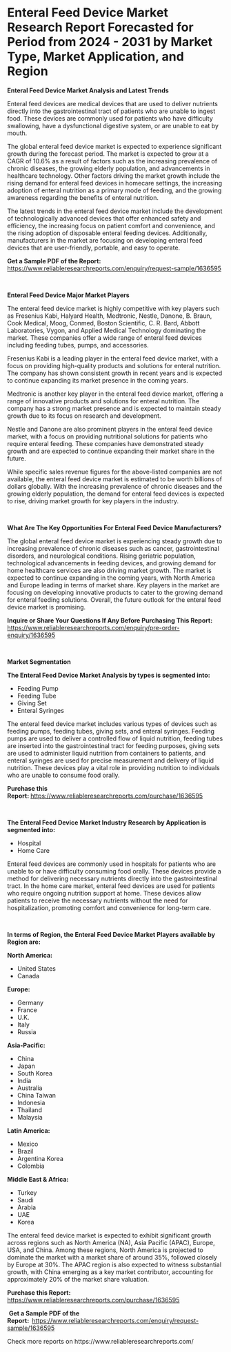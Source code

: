 <p><h1>Enteral Feed Device Market Research Report Forecasted for Period from 2024 -  2031 by Market Type, Market Application, and Region</h1></p><p><strong>Enteral Feed Device Market Analysis and Latest Trends</strong></p>
<p><p>Enteral feed devices are medical devices that are used to deliver nutrients directly into the gastrointestinal tract of patients who are unable to ingest food. These devices are commonly used for patients who have difficulty swallowing, have a dysfunctional digestive system, or are unable to eat by mouth.</p><p>The global enteral feed device market is expected to experience significant growth during the forecast period. The market is expected to grow at a CAGR of 10.6% as a result of factors such as the increasing prevalence of chronic diseases, the growing elderly population, and advancements in healthcare technology. Other factors driving the market growth include the rising demand for enteral feed devices in homecare settings, the increasing adoption of enteral nutrition as a primary mode of feeding, and the growing awareness regarding the benefits of enteral nutrition.</p><p>The latest trends in the enteral feed device market include the development of technologically advanced devices that offer enhanced safety and efficiency, the increasing focus on patient comfort and convenience, and the rising adoption of disposable enteral feeding devices. Additionally, manufacturers in the market are focusing on developing enteral feed devices that are user-friendly, portable, and easy to operate.</p></p>
<p><strong>Get a Sample PDF of the Report:&nbsp;</strong> <a href="https://www.reliableresearchreports.com/enquiry/request-sample/1636595">https://www.reliableresearchreports.com/enquiry/request-sample/1636595</a></p>
<p>&nbsp;</p>
<p><strong>Enteral Feed Device Major Market Players</strong></p>
<p><p>The enteral feed device market is highly competitive with key players such as Fresenius Kabi, Halyard Health, Medtronic, Nestle, Danone, B. Braun, Cook Medical, Moog, Conmed, Boston Scientific, C. R. Bard, Abbott Laboratories, Vygon, and Applied Medical Technology dominating the market. These companies offer a wide range of enteral feed devices including feeding tubes, pumps, and accessories.</p><p>Fresenius Kabi is a leading player in the enteral feed device market, with a focus on providing high-quality products and solutions for enteral nutrition. The company has shown consistent growth in recent years and is expected to continue expanding its market presence in the coming years.</p><p>Medtronic is another key player in the enteral feed device market, offering a range of innovative products and solutions for enteral nutrition. The company has a strong market presence and is expected to maintain steady growth due to its focus on research and development.</p><p>Nestle and Danone are also prominent players in the enteral feed device market, with a focus on providing nutritional solutions for patients who require enteral feeding. These companies have demonstrated steady growth and are expected to continue expanding their market share in the future.</p><p>While specific sales revenue figures for the above-listed companies are not available, the enteral feed device market is estimated to be worth billions of dollars globally. With the increasing prevalence of chronic diseases and the growing elderly population, the demand for enteral feed devices is expected to rise, driving market growth for key players in the industry.</p></p>
<p>&nbsp;</p>
<p><strong>What Are The Key Opportunities For Enteral Feed Device Manufacturers?</strong></p>
<p><p>The global enteral feed device market is experiencing steady growth due to increasing prevalence of chronic diseases such as cancer, gastrointestinal disorders, and neurological conditions. Rising geriatric population, technological advancements in feeding devices, and growing demand for home healthcare services are also driving market growth. The market is expected to continue expanding in the coming years, with North America and Europe leading in terms of market share. Key players in the market are focusing on developing innovative products to cater to the growing demand for enteral feeding solutions. Overall, the future outlook for the enteral feed device market is promising.</p></p>
<p><strong>Inquire or Share Your Questions If Any Before Purchasing This Report:</strong> <a href="https://www.reliableresearchreports.com/enquiry/pre-order-enquiry/1636595">https://www.reliableresearchreports.com/enquiry/pre-order-enquiry/1636595</a></p>
<p>&nbsp;</p>
<p><strong>Market Segmentation</strong></p>
<p><strong>The Enteral Feed Device Market Analysis by types is segmented into:</strong></p>
<p><ul><li>Feeding Pump</li><li>Feeding Tube</li><li>Giving Set</li><li>Enteral Syringes</li></ul></p>
<p><p>The enteral feed device market includes various types of devices such as feeding pumps, feeding tubes, giving sets, and enteral syringes. Feeding pumps are used to deliver a controlled flow of liquid nutrition, feeding tubes are inserted into the gastrointestinal tract for feeding purposes, giving sets are used to administer liquid nutrition from containers to patients, and enteral syringes are used for precise measurement and delivery of liquid nutrition. These devices play a vital role in providing nutrition to individuals who are unable to consume food orally.</p></p>
<p><strong>Purchase this Report:&nbsp;</strong><a href="https://www.reliableresearchreports.com/purchase/1636595">https://www.reliableresearchreports.com/purchase/1636595</a></p>
<p>&nbsp;</p>
<p><strong>The Enteral Feed Device Market Industry Research by Application is segmented into:</strong></p>
<p><ul><li>Hospital</li><li>Home Care</li></ul></p>
<p><p>Enteral feed devices are commonly used in hospitals for patients who are unable to or have difficulty consuming food orally. These devices provide a method for delivering necessary nutrients directly into the gastrointestinal tract. In the home care market, enteral feed devices are used for patients who require ongoing nutrition support at home. These devices allow patients to receive the necessary nutrients without the need for hospitalization, promoting comfort and convenience for long-term care.</p></p>
<p>&nbsp;</p>
<p><strong>In terms of Region, the Enteral Feed Device Market Players available by Region are:</strong></p>
<p>
    <p> <strong> North America: </strong>
        <ul>
            <li>United States</li>
            <li>Canada</li>
        </ul>
        </p> 
    <p> <strong> Europe: </strong>
        <ul>
            <li>Germany</li>
            <li>France</li>
            <li>U.K.</li>
            <li>Italy</li>
            <li>Russia</li>
        </ul>
        </p> 
    <p> <strong> Asia-Pacific: </strong>
        <ul>
            <li>China</li>
            <li>Japan</li>
            <li>South Korea</li>
            <li>India</li>
            <li>Australia</li>
            <li>China Taiwan</li>
            <li>Indonesia</li>
            <li>Thailand</li>
            <li>Malaysia</li>
        </ul>
        </p> 
    <p> <strong> Latin America: </strong>
        <ul>
            <li>Mexico</li>
            <li>Brazil</li>
            <li>Argentina Korea</li>
            <li>Colombia</li>
        </ul>
        </p> 
    <p> <strong> Middle East & Africa: </strong>
        <ul>
            <li>Turkey</li>
            <li>Saudi</li>
            <li>Arabia</li>
            <li>UAE</li>
            <li>Korea</li>
        </ul>
    </p>
    </p>
<p><p>The enteral feed device market is expected to exhibit significant growth across regions such as North America (NA), Asia Pacific (APAC), Europe, USA, and China. Among these regions, North America is projected to dominate the market with a market share of around 35%, followed closely by Europe at 30%. The APAC region is also expected to witness substantial growth, with China emerging as a key market contributor, accounting for approximately 20% of the market share valuation.</p></p>
<p><strong>Purchase this Report: </strong><a href="https://www.reliableresearchreports.com/purchase/1636595">https://www.reliableresearchreports.com/purchase/1636595</a></p>
<p>&nbsp;<strong>Get a Sample PDF of the Report:&nbsp;&nbsp;</strong><a href="https://www.reliableresearchreports.com/enquiry/request-sample/1636595">https://www.reliableresearchreports.com/enquiry/request-sample/1636595</a></p>
<p><strong></strong></p>
<p>Check more reports on https://www.reliableresearchreports.com/</p>